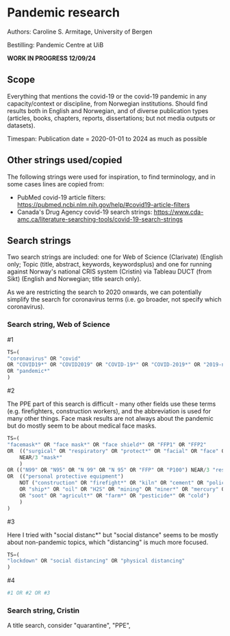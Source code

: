 # Pandemic research

Authors: Caroline S. Armitage, University of Bergen

Bestilling: Pandemic Centre at UiB

**WORK IN PROGRESS 12/09/24**

## Scope

Everything that mentions the covid-19 or the covid-19 pandemic in any capacity/context or discipline, from Norwegian institutions. Should find results both in English and Norwegian, and of diverse publication types (articles, books, chapters, reports, dissertations; but not media outputs or datasets).

Timespan: Publication date = 2020-01-01 to 2024 as much as possible

## Other strings used/copied

The following strings were used for inspiration, to find terminology, and in some cases lines are copied from:

- PubMed covid-19 article filters: https://pubmed.ncbi.nlm.nih.gov/help/#covid19-article-filters
- Canada's Drug Agency covid-19 search strings: https://www.cda-amc.ca/literature-searching-tools/covid-19-search-strings

## Search strings

Two search strings are included: one for Web of Science (Clarivate) (English only; Topic (title, abstract, keywords, keywordsplus) and one for running against Norway's national CRIS system (Cristin) via Tableau DUCT (from Sikt) (English and Norwegian; title search only).

As we are restricting the search to 2020 onwards, we can potentially simplify the search for coronavirus terms (i.e. go broader, not specify which coronavirus). 

### Search string, Web of Science

#1

```py
TS=(
"coronavirus" OR "covid"
OR "COVID19*" OR "COVID2019" OR "COVID-19*" OR "COVID-2019*" OR "2019-nCoV" OR "SARS-CoV-2019" OR "SARS-CoV-2" OR "SARS-COV2" OR "SARSCOV-2" OR "SARS-CoV-19" OR "NCOV"
OR "pandemic*"
)
```

#2

The PPE part of this search is difficult - many other fields use these terms (e.g. firefighters, construction workers), and the abbreviation is used for many other things. Face mask results are not always about the pandemic but do mostly seem to be about medical face masks. 

```py
TS=(
"facemask*" OR "face mask*" OR "face shield*" OR "FFP1" OR "FFP2"
OR 	(("surgical" OR "respiratory" OR "protect*" OR "facial" OR "face" OR "N99" OR "N95" OR "N 99" OR "N 95")
	NEAR/3 "mask*"
	)
OR (("N99" OR "N95" OR "N 99" OR "N 95" OR "FFP" OR "P100") NEAR/3 "respirator*")
OR 	(("personal protective equipment")
	NOT ("construction" OR "firefight*" OR "kiln" OR "cement" OR "police" OR "recycl*" OR "radiation"
	OR "ship*" OR "oil" OR "H2S" OR "mining" OR "miner*" OR "mercury" OR "heavy metal*"
	OR "soot" OR "agricult*" OR "farm*" OR "pesticide*" OR "cold")
	)
)
```

#3

Here I tried with "social distanc*" but "social distance" seems to be mostly about non-pandemic topics, which "distancing" is much more focused. 

```py
TS=(
"lockdown" OR "social distancing" OR "physical distancing"
)
```

#4
```py
#1 OR #2 OR #3
```

### Search string, Cristin

A title search, consider "quarantine", "PPE", 

```py

```
